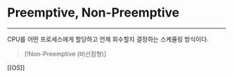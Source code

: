 # Preemptive, Non-Preemptive
----
CPU를 어떤 프로세스에게 할당하고 언제 회수할지 결정하는 스케쥴링 방식이다.

>[!Non-Preemptive (비선점형)]


[[OS]]